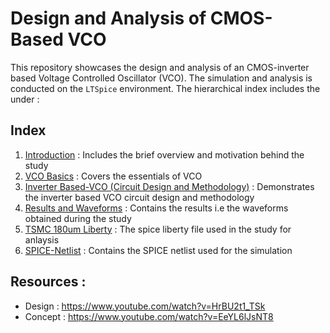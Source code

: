 # Design and Analysis of CMOS-Based VCO

This repository showcases the design and analysis of an CMOS-inverter based Voltage Controlled Oscillator (VCO). The simulation and analysis is conducted on the `LTSpice` environment. The hierarchical index includes the under :

## Index 

1. [Introduction](Introduction.md) : Includes the brief overview and motivation behind the study
2. [VCO Basics](VCO_Basics.md) : Covers the essentials of VCO 
3. [Inverter Based-VCO (Circuit Design and Methodology)](Inverter_VCO.md) : Demonstrates the inverter based VCO circuit design and methodology
4. [Results and Waveforms](Results.md) : Contains the results i.e the waveforms obtained during the study 
5. [TSMC 180um Liberty](tsmc018.lib) : The spice liberty file used in the study for anlaysis
6. [SPICE-Netlist](SPICE_VCO.md) : Contains the SPICE netlist used for the simulation


## Resources :
- Design : https://www.youtube.com/watch?v=HrBU2t1_TSk
- Concept : https://www.youtube.com/watch?v=EeYL6lJsNT8

